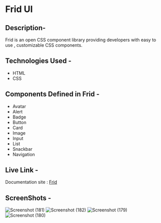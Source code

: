 # Frid UI

## Description- 
Frid is an open CSS component library providing developers with easy to use , customizable CSS components.

## Technologies Used - 
- HTML
- CSS

## Components Defined in Frid - 
- Avatar
- Alert
- Badge
- Button
- Card
- Image
- Input
- List
- Snackbar
- Navigation

## Live Link - 
Documentation site : [Frid](https://frid-ui.netlify.app/document.html)

## ScreenShots - 
![Screenshot (181)](https://user-images.githubusercontent.com/83701141/154817398-c6e07d12-20bd-4461-98a8-7747ce408b45.png)
![Screenshot (182)](https://user-images.githubusercontent.com/83701141/154817417-b703ef4b-c834-452d-87be-37f7783a890b.png)
![Screenshot (179)](https://user-images.githubusercontent.com/83701141/154817440-0d3d15cb-4c0f-4d0c-b7a3-83e2c7911e1d.png)
![Screenshot (180)](https://user-images.githubusercontent.com/83701141/154817449-f73409b0-9966-4a0d-9454-783a279ef1be.png)
